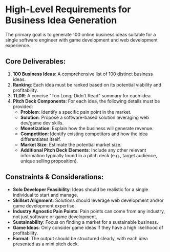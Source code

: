 # High-Level Requirements for Business Idea Generation

The primary goal is to generate 100 online business ideas suitable for a single software engineer with game development and web development experience.

## Core Deliverables:

1.  **100 Business Ideas**: A comprehensive list of 100 distinct business ideas.
2.  **Ranking**: Each idea must be ranked based on its potential viability and profitability.
3.  **TLDR**: A concise "Too Long; Didn't Read" summary for each idea.
4.  **Pitch Deck Components**: For each idea, the following details must be provided:
    *   **Problem**: Identify a specific pain point in the market.
    *   **Solution**: Propose a software-based solution leveraging web dev/game dev skills.
    *   **Monetization**: Explain how the business will generate revenue.
    *   **Competition**: Identify existing competitors and how the idea differentiates itself.
    *   **Market Size**: Estimate the potential market size.
    *   **Additional Pitch Deck Elements**: Include any other relevant information typically found in a pitch deck (e.g., target audience, unique selling proposition).

## Constraints & Considerations:

*   **Solo Developer Feasibility**: Ideas should be realistic for a single individual to start and manage.
*   **Skillset Alignment**: Solutions should leverage web development and/or game development expertise.
*   **Industry Agnostic Pain Points**: Pain points can come from any industry, not just software or game development.
*   **Sustainability**: Focus on finding a market for a sustainable business.
*   **Game Ideas**: Only consider game ideas if they have a high likelihood of profitability.
*   **Format**: The output should be structured clearly, with each idea presented as a mini pitch deck.
